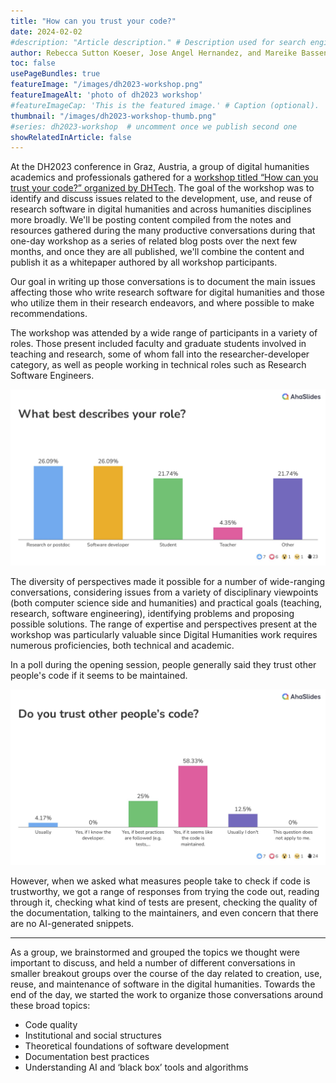 ```yaml
---
title: "How can you trust your code?"
date: 2024-02-02
#description: "Article description." # Description used for search engine.
author: Rebecca Sutton Koeser, Jose Angel Hernandez, and Mareike Bassenge
toc: false
usePageBundles: true
featureImage: "/images/dh2023-workshop.png" 
featureImageAlt: 'photo of dh2023 workshop'
#featureImageCap: 'This is the featured image.' # Caption (optional).
thumbnail: "/images/dh2023-workshop-thumb.png" 
#series: dh2023-workshop  # uncomment once we publish second one
showRelatedInArticle: false
---
```


At the DH2023 conference in Graz, Austria, a group of digital humanities academics and professionals gathered for a [workshop titled  “How can you trust your code?” organized by DHTech](/dh2023-workshop/). The goal of the workshop was to identify and discuss issues related to the development, use, and reuse of research software in digital humanities and across humanities disciplines more broadly. We'll be posting content compiled from the notes and resources gathered during the many productive conversations during that one-day workshop as a series of related blog posts over the next few months, and once they are all published, we'll combine the content and publish it as a whitepaper authored by all workshop participants.

Our goal in writing up those conversations is to document the main issues affecting those who write research software for digital humanities and those who utilize them in their research endeavors, and where possible to make recommendations.

The workshop was attended by a wide range of participants in a variety of roles. Those present included faculty and graduate students involved in teaching and research, some of whom fall into the researcher-developer category, as well as people working in technical roles such as Research Software Engineers. 

![26% researcher or postdoc, 26% software developer, 22% students, 5% teachers, and 22% something else](./images/participant-roles.png "Poll results for participant roles from the workshop opening session")

The diversity of perspectives made it possible for a number of wide-ranging conversations, considering issues from a variety of disciplinary viewpoints (both computer science side and humanities) and practical goals (teaching, research, software engineering), identifying problems and proposing possible solutions. The range of expertise and perspectives present at the workshop was particularly valuable since Digital Humanities work requires numerous proficiencies, both technical and academic.

In a poll during the opening session, people generally said they trust other people's code if it seems to be maintained.

![58% if the code seems to be maintained, 25% if best practices are followed, 12% usually I don't, 4% usually I do](./images/trust-others-code.png "Poll results on trusting other people's code, from the workshop opening session")

However, when we asked what measures people take to check if code is trustworthy, we got a range of responses from trying the code out, reading through it, checking what kind of tests are present, checking the quality of the documentation, talking to the maintainers, and even concern that there are no AI-generated snippets.

* * * 

As a group, we brainstormed and grouped the topics we thought were important to discuss, and held a number of different conversations in smaller breakout groups over the course of the day related to creation, use, reuse, and maintenance of software in the digital humanities. Towards the end of the day, we started the work to organize those conversations around these broad topics:

- Code quality
- Institutional and social structures
- Theoretical foundations of software development
- Documentation best practices
- Understanding AI and ‘black box’ tools and algorithms
